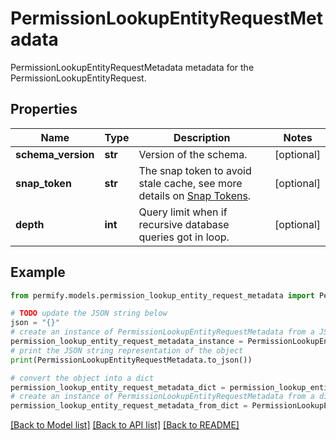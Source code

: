 # PermissionLookupEntityRequestMetadata

PermissionLookupEntityRequestMetadata metadata for the PermissionLookupEntityRequest.

## Properties

Name | Type | Description | Notes
------------ | ------------- | ------------- | -------------
**schema_version** | **str** | Version of the schema. | [optional] 
**snap_token** | **str** | The snap token to avoid stale cache, see more details on [Snap Tokens](../../operations/snap-tokens). | [optional] 
**depth** | **int** | Query limit when if recursive database queries got in loop. | [optional] 

## Example

```python
from permify.models.permission_lookup_entity_request_metadata import PermissionLookupEntityRequestMetadata

# TODO update the JSON string below
json = "{}"
# create an instance of PermissionLookupEntityRequestMetadata from a JSON string
permission_lookup_entity_request_metadata_instance = PermissionLookupEntityRequestMetadata.from_json(json)
# print the JSON string representation of the object
print(PermissionLookupEntityRequestMetadata.to_json())

# convert the object into a dict
permission_lookup_entity_request_metadata_dict = permission_lookup_entity_request_metadata_instance.to_dict()
# create an instance of PermissionLookupEntityRequestMetadata from a dict
permission_lookup_entity_request_metadata_from_dict = PermissionLookupEntityRequestMetadata.from_dict(permission_lookup_entity_request_metadata_dict)
```
[[Back to Model list]](../README.md#documentation-for-models) [[Back to API list]](../README.md#documentation-for-api-endpoints) [[Back to README]](../README.md)


